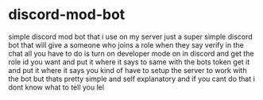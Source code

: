 # discord-mod-bot
simple discord mod bot that i use on my server 
just a super simple discord bot that will give a someone who joins a role when they say verify in the chat all you have to do is turn on developer mode on in discord and get the role id you want and put it where it says to same with the bots token get it and put it where it says you kind of have to setup the server to work with the bot but thats pretty simple and self explanatory and if you cant do that i dont know what to tell you lel
